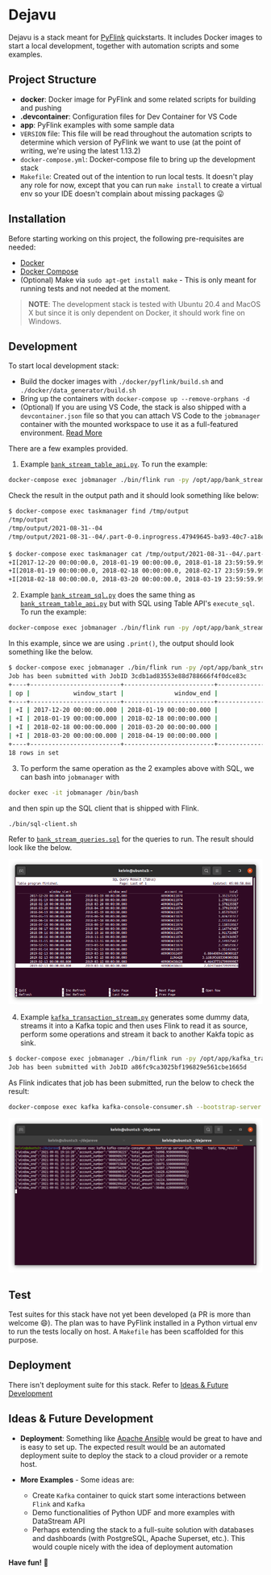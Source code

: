 # Dejavu

Dejavu is a stack meant for [PyFlink](https://flink.apache.org/) quickstarts. It includes Docker images to start a local development, together with automation scripts and some examples.

## Project Structure

- **docker**: Docker image for PyFlink and some related scripts for building and pushing
- **.devcontainer**: Configuration files for Dev Container for VS Code
- **app**: PyFlink examples with some sample data
- `VERSION` file: This file will be read throughout the automation scripts to determine which version of PyFlink we want to use (at the point of writing, we're using the latest 1.13.2)
- `docker-compose.yml`: Docker-compose file to bring up the development stack
- `Makefile`: Created out of the intention to run local tests. It doesn't play any role for now, except that you can run `make install` to create a virtual env so your IDE doesn't complain about missing packages 😛

## Installation

Before starting working on this project, the following pre-requisites are needed:

- [Docker](https://docs.docker.com/engine/install/ubuntu/)
- [Docker Compose](https://docs.docker.com/compose/install/)
- (Optional) Make via `sudo apt-get install make` - This is only meant for running tests and not needed at the moment.

> **NOTE**: The development stack is tested with Ubuntu 20.4 and MacOS X but since it is only dependent on Docker, it should work fine on Windows.

## Development

To start local development stack:

- Build the docker images with `./docker/pyflink/build.sh` and `./docker/data_generator/build.sh`
- Bring up the containers with `docker-compose up --remove-orphans -d`
- (Optional) If you are using VS Code, the stack is also shipped with a `devcontainer.json` file so that you can attach VS Code to the `jobmanager` container with the mounted workspace to use it as a full-featured environment. [Read More](https://code.visualstudio.com/docs/remote/containers)

There are a few examples provided.

1. Example [`bank_stream_table_api.py`](./app/bank_stream_table_api.py). To run the example:

```bash
docker-compose exec jobmanager ./bin/flink run -py /opt/app/bank_stream_table_api.py
```

Check the result in the output path and it should look something like below:

```bash
$ docker-compose exec taskmanager find /tmp/output
/tmp/output
/tmp/output/2021-08-31--04
/tmp/output/2021-08-31--04/.part-0-0.inprogress.47949645-ba93-40c7-a18e-d88ba1845cf2

$ docker-compose exec taskmanager cat /tmp/output/2021-08-31--04/.part-0-0.inprogress.47949645-ba93-40c7-a18e-d88ba1845cf2
+I[2017-12-20 00:00:00.0, 2018-01-19 00:00:00.0, 2018-01-18 23:59:59.999, 409000611074, 1.3515737E7]
+I[2018-01-19 00:00:00.0, 2018-02-18 00:00:00.0, 2018-02-17 23:59:59.999, 409000611074, 1.2706551E7]
+I[2018-02-18 00:00:00.0, 2018-03-20 00:00:00.0, 2018-03-19 23:59:59.999, 409000611074, 1.5782355E7]
```

2. Example [`bank_stream_sql.py`](./app/bank_stream_sql.py) does the same thing as [`bank_stream_table_api.py`](./app/bank_stream_table_api.py) but with SQL using Table API's `execute_sql`. To run the example:

```bash
docker-compose exec jobmanager ./bin/flink run -py /opt/app/bank_stream_sql.py
```

In this example, since we are using `.print()`, the output should look something like the below.

```bash
$ docker-compose exec jobmanager ./bin/flink run -py /opt/app/bank_stream_sql.py
Job has been submitted with JobID 3cdb1ad83553e88d788666f4f0dce83c
+----+-------------------------+-------------------------+--------------------------------+--------------------------------+
| op |            window_start |              window_end |                     account_no |                          total |
+----+-------------------------+-------------------------+--------------------------------+--------------------------------+
| +I | 2017-12-20 00:00:00.000 | 2018-01-19 00:00:00.000 |                   409000611074 |                    1.3515737E7 |
| +I | 2018-01-19 00:00:00.000 | 2018-02-18 00:00:00.000 |                   409000611074 |                    1.2706551E7 |
| +I | 2018-02-18 00:00:00.000 | 2018-03-20 00:00:00.000 |                   409000611074 |                    1.5782355E7 |
| +I | 2018-03-20 00:00:00.000 | 2018-04-19 00:00:00.000 |                   409000611074 |                    1.3791593E7 |
+----+-------------------------+-------------------------+--------------------------------+--------------------------------+
18 rows in set
```

3. To perform the same operation as the 2 examples above with SQL, we can bash into `jobmanager` with

```bash
docker exec -it jobmanager /bin/bash
```

and then spin up the SQL client that is shipped with Flink.

```bash
./bin/sql-client.sh
```

Refer to [`bank_stream_queries.sql`](./app/bank_stream_queries.sql) for the queries to run. The result should look like the below.

![SQL Client](./media/sql-client-result.png "sql_client_result")

4. Example [`kafka_transaction_stream.py`](./app/kafka_transaction_stream.py) generates some dummy data, streams it into a Kafka topic and then uses Flink to read it as source, perform some operations and stream it back to another Kakfa topic as sink.

```bash
$ docker-compose exec jobmanager ./bin/flink run -py /opt/app/kafka_transaction_stream.py
Job has been submitted with JobID a86fc9ca3025bf196829e561cbe1665d
```

As Flink indicates that job has been submitted, run the below to check the result:

```bash
docker-compose exec kafka kafka-console-consumer.sh --bootstrap-server kafka:9092 --topic temp_result
```

![SQL Client](./media/kafka-stream-result.png "kafka-stream-result")

## Test

Test suites for this stack have not yet been developed (a PR is more than welcome 😄). The plan was to have PyFlink installed in a Python virtual env to run the tests locally on host. A `Makefile` has been scaffolded for this purpose.

## Deployment

There isn't deployment suite for this stack. Refer to [Ideas & Future Development](#ideas--future-development)

## Ideas & Future Development

- **Deployment**: Something like [Apache Ansible](https://docs.ansible.com/) would be great to have and is easy to set up. The expected result would be an automated deployment suite to deploy the stack to a cloud provider or a remote host.

- **More Examples** - Some ideas are:
  - Create `Kafka` container to quick start some interactions between `Flink` and `Kafka`
  - Demo functionalities of Python UDF and more examples with DataStream API
  - Perhaps extending the stack to a full-suite solution with databases and dashboards (with PostgreSQL, Apache Superset, etc.). This would couple nicely with the idea of deployment automation

**Have fun!** 🎉
